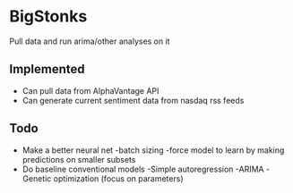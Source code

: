 # BigStonks
Pull data and run arima/other analyses on it
## Implemented
- Can pull data from AlphaVantage API
- Can generate current sentiment data from nasdaq rss feeds
## Todo
- Make a better neural net
  -batch sizing
  -force model to learn by making predictions on smaller subsets
- Do baseline conventional models
  -Simple autoregression
  -ARIMA
-Genetic optimization (focus on parameters)
